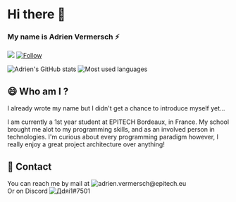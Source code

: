 # Hi there 👋

<!--
**Adri11334/Adri11334** is a ✨ _special_ ✨ repository because its `README.md` (this file) appears on your GitHub profile.

Here are some ideas to get you started:

- 🔭 I’m currently working on ...
- 🌱 I’m currently learning ...
- 👯 I’m looking to collaborate on ...
- 🤔 I’m looking for help with ...
- 💬 Ask me about ...
- 📫 How to reach me: ...
- 😄 Pronouns: ...
- ⚡ Fun fact: ...
-->
### My name is Adrien Vermersch ⚡

![](https://visitor-badge.laobi.icu/badge?page_id=Adri11334.Adri11334)
[![Follow](https://img.shields.io/github/followers/Adri11334?label=Follow&style=social)](https://github.com/Adri11334)

<!-- #### **This** is a ✨ _special_ ✨ profile because its the best you ever seen -->

![Adrien's GitHub stats](https://github-readme-stats.vercel.app/api?username=Adri11334&count_private=true&show_icons=true&theme=midnight-purple&title_color=aa80ff&text_color=ccb3ff)
![Most used languages](https://github-readme-stats.vercel.app/api/top-langs/?username=Adri11334&theme=midnight-purple&title_color=aa80ff&text_color=ccb3ff&count_private=true)
<!-- ![Adrien's wakatime stats](https://github-readme-stats.vercel.app/api/wakatime?username=Adri11334) -->

## 😄 Who am I ?

I already wrote my name but I didn't get a chance to introduce myself yet...

I am currently a 1st year student at EPITECH Bordeaux, in France. My school brought me alot to my programming skills, and as an involved person in technologies.
I'm curious about every programming paradigm however, I really enjoy a great project architecture over anything!

## 💬 Contact

You can reach me by mail at ![adrien.vermersch@epitech.eu](mailto:adrien.vermersch@epitech.eu)<br>
Or on Discord ![Дdяi1#7501](https://discordapp.com/users/471663839633735680)

<!--Projects that I really enjoyed and that are worth sharing in terms of architecture, usefulness, or interest will be added to my repositories on this profile! 🔥 -->
